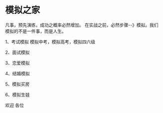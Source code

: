 # 模拟之家

  凡事，预先演练，成功之概率必然增加。
  在实战之前，必然步骤--》模拟。我们模拟的不是一件事，而是人生。

   1、考试模拟
      模拟中考，模拟高考，模拟四六级

   2、面试模拟

   3、恋爱模拟

   4、结婚模拟
   
   5、模拟买房
   
   6、模拟生娃
   
   
   
欢迎 各位   
